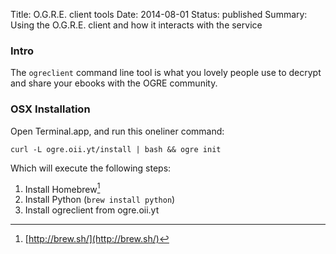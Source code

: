 Title: O.G.R.E. client tools
Date: 2014-08-01
Status: published
Summary: Using the O.G.R.E. client and how it interacts with the service


### Intro

The `ogreclient` command line tool is what you lovely people use to decrypt and share your ebooks with the OGRE community.


### OSX Installation

Open Terminal.app, and run this oneliner command:

    curl -L ogre.oii.yt/install | bash && ogre init

Which will execute the following steps:

 1. Install Homebrew[^1]
 2. Install Python (`brew install python`)
 3. Install ogreclient from ogre.oii.yt


[^1]: [http://brew.sh/](http://brew.sh/)
